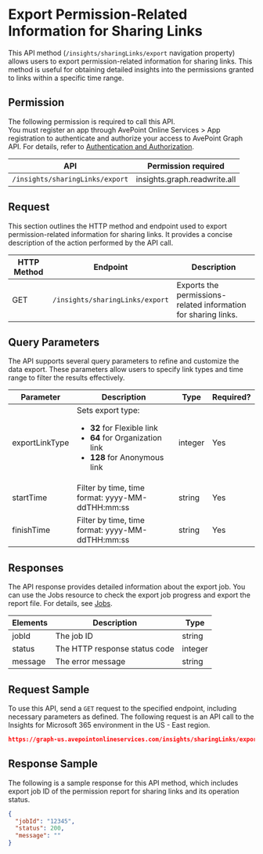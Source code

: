 # Export Permission-Related Information for Sharing Links 

This API method (`/insights/sharingLinks/export` navigation property) allows users to export permission-related information for sharing links. This method is useful for obtaining detailed insights into the permissions granted to links within a specific time range.

## Permission

The following permission is required to call this API.  
You must register an app through AvePoint Online Services > App registration to authenticate and authorize your access to AvePoint Graph API. For details, refer to [Authentication and Authorization](https://learn.avepoint.com/docs/Use-AvePoint-Graph-API.html#authentication-and-authorization).

| API     | Permission required | 
|-------------------|---------------|
| `/insights/sharingLinks/export` | insights.graph.readwrite.all |


## Request

This section outlines the HTTP method and endpoint used to export permission-related information for sharing links. It provides a concise description of the action performed by the API call.

| HTTP Method | Endpoint | Description |
| --- | --- | --- |
| GET | `/insights/sharingLinks/export` | Exports the permissions-related information for sharing links. |


## Query Parameters

The API supports several query parameters to refine and customize the data export. These parameters allow users to specify link types and time range to filter the results effectively.

| Parameter | Description            | Type    | Required? |
|-----------|------------------------|---------|-----------|
| exportLinkType | Sets export type: <ul><li>**32** for Flexible link</li><li> **64** for Organization link</li><li> **128** for Anonymous link</li> | integer | Yes |   
| startTime | Filter by time, time format: yyyy-MM-ddTHH:mm:ss | string | Yes |   
| finishTime | Filter by time, time format: yyyy-MM-ddTHH:mm:ss | string | Yes | 

## Responses

The API response provides detailed information about the export job. You can use the Jobs resource to check the export job progress and export the report file. For details, see [Jobs](../exportJobs/exportJobFile.md).

| Elements	| Description	|Type|
|---|--- |---|
|jobId	 | The job ID	| string |
|status |	The HTTP response status code |	integer|
|message |	The error message |	string|



## Request Sample

To use this API, send a `GET` request to the specified endpoint, including necessary parameters as defined. The following request is an API call to the Insights for Microsoft 365 environment in the US - East region.

```json
https://graph-us.avepointonlineservices.com/insights/sharingLinks/export?exportLinkType=32&startTime=2023-01-01T00:00:00&finishTime=2023-01-31T23:59:59
```

## Response Sample

The following is a sample response for this API method, which includes export job ID of the permission report for sharing links and its operation status. 

```json
{
  "jobId": "12345",
  "status": 200,
  "message": ""
}